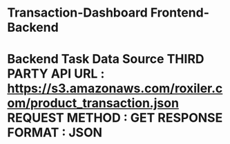  # Transaction-Dashboard Frontend-Backend
 # Backend Task Data Source THIRD PARTY API URL : https://s3.amazonaws.com/roxiler.com/product_transaction.json REQUEST METHOD : GET RESPONSE FORMAT : JSON

 
